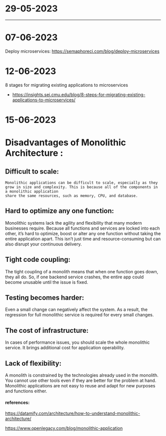 # 29-05-2023
 -----

# 07-06-2023

Deploy microservices:
https://semaphoreci.com/blog/deploy-microservices

# 12-06-2023
8 stages for migrating existing applications to microservices
- https://insights.sei.cmu.edu/blog/8-steps-for-migrating-existing-applications-to-microservices/

# 15-06-2023

# Disadvantages of Monolithic Architecture :

## Difficult to scale:
    Monolithic applications can be difficult to scale, especially as they grow in size and complexity. This is because all of the components in a monolithic application
    share the same resources, such as memory, CPU, and database.

## Hard to optimize any one function:
   Monolithic systems lack the agility and flexibility that many modern businesses require. Because all functions and services are locked into each other, it’s hard to optimize, boost or alter any one function without taking the entire application apart. This isn’t just time and resource-consuming but can also disrupt your continuous delivery.

## Tight code coupling:
   The tight coupling of a monolith means that when one function goes down, they all do. So, if one backend service crashes, the entire app could become unusable until the issue is fixed.

## Testing becomes harder:
   Even a small change can negatively affect the system. As a result, the regression for full monolithic service is required for every small changes.

## The cost of infrastructure:
   In cases of performance issues, you should scale the whole monolithic service. It brings additional cost for application operability.
  
## Lack of flexibility:
   A monolith is constrained by the technologies already used in the monolith. You cannot use other tools even if they are better for the problem at hand. Monolithic applications are not easy to reuse and adapt for new purposes and functions either.

<!-- ## Reliability:
   If there’s an error in any module, it could affect the entire application’s availability. -->



#### references:
  https://datamify.com/architecture/how-to-understand-monolithic-architecture/

  https://www.openlegacy.com/blog/monolithic-application


